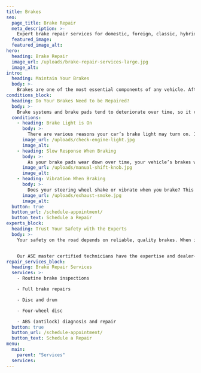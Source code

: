 ```yaml
---
title: Brakes
seo:
  page_title: Brake Repair
  meta_description: >-
    Expert brake repair services for domestic, foreign, classic, hybrid, and luxury vehicles, as well as trucks, RVs and campers.
  featured_image:
  featured_image_alt:
hero:
  heading: Brake Repair
  image_url: /uploads/brake-repair-services-large.jpg
  image_alt:
intro:
  heading: Maintain Your Brakes
  body: >-
    Brakes are one of the most essential components of any vehicle. After all, you can’t be safe on the road if your brakes aren’t in good condition, especially during Wisconsin winters. To ensure your vehicle’s brakes are at the top of their performance, auto experts recommend a brake inspection every six months.
conditions_block:
  heading: Do Your Brakes Need to be Repaired?
  body: >-
    Brake systems and brake pads tend to deteriorate over time, so it can be difficult to know for sure whether it’s time to bring your vehicle in for a brake inspection. To ensure your brakes are working properly, watch out for these common signs of brake system problems:
  conditions:
    - heading: Brake Light is On
      body: >-
        There are various reasons your car’s brake light may turn on. If you notice a brake light, first check to make sure that your emergency brake is off. If your brake light is still on, your car may be due for a routine brake inspection, or there may be a more serious brake problem occurring. In either case, it’s essential that you bring your vehicle in for a comprehensive brake inspection.
      image_url: /uploads/check-engine-light.jpg
      image_alt:
    - heading: Slow Response When Braking
      body: >-
        As your brake pads wear down over time, your vehicle’s brakes will likely become less responsive. If you notice that your brakes have less tension, respond slower and require more pressure to engage the brake, then it’s time to schedule a brake repair service.
      image_url: /uploads/manual-shift-knob.jpg
      image_alt:
    - heading: Vibration When Braking
      body: >-
        Does your steering wheel shake or vibrate when you brake? This is a common sign of a more serious internal problem with your car’s brake and steering system. If you notice vibrations while braking, be sure to bring your car in for an immediate brake repair.
      image_url: /uploads/exhaust-smoke.jpg
      image_alt:
  button: true
  button_url: /schedule-appointment/
  button_text: Schedule a Repair
experts_block:
  heading: Trust Your Safety with the Experts
  body: >-
    Your safety on the road depends on reliable, quality brakes. When it comes time for your regular brake inspection, or when you need to repair broken brakes, bring your car to the experts at Matthews Tire. 


    Our ASE master certified technicians have the expertise and dealer-quality tools to run full brake inspections and complete complex brake repairs so that you can get back out on the road with peace of mind.
repair_services_block:
  heading: Brake Repair Services
  services: >-
    - Routine brake inspections

    - Full brake repairs

    - Disc and drum

    - Four-wheel disc

    - ABS (antilock) diagnosis and repair
  button: true
  button_url: /schedule-appointment/
  button_text: Schedule a Repair
menu:
  main:
    parent: "Services"
  services:
---
```

